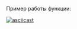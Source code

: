 Пример работы функции:

[![asciicast](https://asciinema.org/a/DsYCO1fDPiWpPPiOKjsnKVpYU.svg)](https://asciinema.org/a/DsYCO1fDPiWpPPiOKjsnKVpYU)

